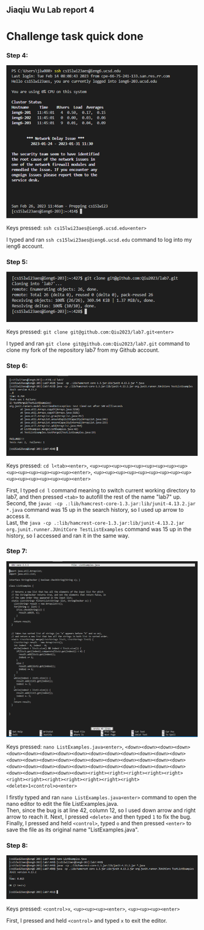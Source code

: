 ## Jiaqiu Wu Lab report 4
# Challenge task quick done

### Step 4:

![image](fig19.png) 

Keys pressed: `ssh cs15lwi23aes@ieng6.ucsd.edu<enter>`
  
I typed and ran `ssh cs15lwi23aes@ieng6.ucsd.edu` command to log into my ieng6 account.

### Step 5:

![image](fig20.png)

Keys pressed: `git clone git@github.com:Qiu2023/lab7.git<enter>`

I typed and ran `git clone git@github.com:Qiu2023/lab7.git` command to clone my fork of the repository lab7 from my Github account.

### Step 6:

![image](fig21.png)

Keys pressed: `cd l<tab><enter>`, `<up><up><up><up><up><up><up><up><up><up><up><up><up><up><up><enter>`, `<up><up><up><up><up><up><up><up><up><up><up><up><up><up><up><enter>`

First, I typed `cd l` command meaning to switch current working directory to lab7, and then pressed `<tab>` to autofill the rest of the name "lab7" up. \
Second, the `javac -cp .:lib/hamcrest-core-1.3.jar:lib/junit-4.13.2.jar *.java` command was 15 up in the search history, so I used up arrow to access it. \
Last, the `java -cp .:lib/hamcrest-core-1.3.jar:lib/junit-4.13.2.jar org.junit.runner.JUnitCore TestListExamples` command was 15 up in the history, so I accessed and ran it in the same way.

### Step 7:

![image](fig22.png)

Keys pressed: `nano ListExamples.java<enter>`, `<down><down><down><down><down><down><down><down><down><down><down><down><down><down><down><down><down><down><down><down><down><down><down><down><down><down><down><down><down><down><down><down><down><down><down><down><down><down><down><down><down><down><right><right><right><right><right><right><right><right><right><right><right><right><delete>1<control>o<enter>`

I firstly typed and ran `nano ListExamples.java<enter>` command to open the nano editor to edit the file ListExamples.java. \
Then, since the bug is at line 42, column 12, so I used down arrow and right arrow to reach it. Next, I pressed `<delete>` and then typed `1` to fix the bug. Finally, I pressed and held `<control>`, typed `o` and then pressed `<enter>` to save the file as its original name "ListExamples.java".

### Step 8:

![image](fig23.png)

Keys pressed: `<control>x`, `<up><up><up><enter>`, `<up><up><up><enter>`

First, I pressed and held `<control>` and typed `x` to exit the editor. 
